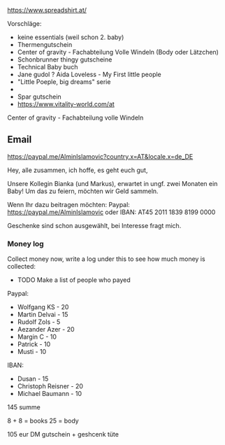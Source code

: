 https://www.spreadshirt.at/

Vorschläge:

-   keine essentials (weil schon 2. baby)
-   Thermengutschein
-   Center of gravity - Fachabteilung Volle Windeln (Body oder Lätzchen)
-   Schonbrunner thingy gutscheine
-   Technical Baby buch
-   Jane gudol ? Aida Loveless - My First little people
-   "Little Poeple, big dreams" serie
-   
-   Spar gutschein
- https://www.vitality-world.com/at 

Center of gravity - Fachabteilung volle Windeln

## Email 
https://paypal.me/AlminIslamovic?country.x=AT&locale.x=de_DE 



Hey, alle zusammen, ich hoffe, es geht euch gut,

Unsere Kollegin Bianka (und Markus), erwartet in ungf. zwei Monaten ein Baby! Um das zu feiern, möchten wir Geld sammeln. 

Wenn Ihr dazu beitragen möchten:
Paypal:  https://paypal.me/AlminIslamovic
oder 
IBAN: AT45 2011 1839 8199 0000

Geschenke sind schon ausgewählt, bei Interesse fragt mich. 


### Money log

Collect money now, write a log under this to see how much money is collected: 

- TODO Make a list of people who payed 

Paypal: 
- Wolfgang KS - 20
- Martin Delvai - 15 
- Rudolf Zols - 5
- Aezander Azer - 20
- Margin C - 10
- Patrick - 10 
- Musti - 10 

IBAN: 
- Dusan - 15
- Christoph Reisner - 20 
- Michael Baumann - 10

145 summe

8 + 8 = books
25 = body 

105 eur DM gutschein + geshcenk tüte 
